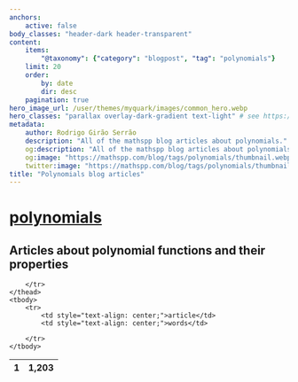 ```yaml
---
anchors:
    active: false
body_classes: "header-dark header-transparent"
content:
    items:
        "@taxonomy": {"category": "blogpost", "tag": "polynomials"}
    limit: 20
    order:
        by: date
        dir: desc
    pagination: true
hero_image_url: /user/themes/myquark/images/common_hero.webp
hero_classes: "parallax overlay-dark-gradient text-light" # see https://demo.getgrav.org/blog-skeleton/blog/hero-classes
metadata:
    author: Rodrigo Girão Serrão
    description: "All of the mathspp blog articles about polynomials."
    og:description: "All of the mathspp blog articles about polynomials."
    og:image: "https://mathspp.com/blog/tags/polynomials/thumbnail.webp"
    twitter:image: "https://mathspp.com/blog/tags/polynomials/thumbnail.webp"
title: "Polynomials blog articles"
---
```


# <a href="/blog/tags/polynomials" class="label label-primary tag-title">polynomials</a>


## Articles about polynomial functions and their properties



<table class="stats-table">
    <thead>
        <tr>
            <th style="text-align: center;">1</th>
            <th style="text-align: center;">1,203</th>
            
        </tr>
    </thead>
    <tbody>
        <tr>
            <td style="text-align: center;">article</td>
            <td style="text-align: center;">words</td>
            
        </tr>
    </tbody>
</table>